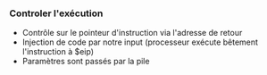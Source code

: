 ### Controler l'exécution

* Contrôle sur le pointeur d'instruction via l'adresse de retour <!-- .element: class="fragment highlight-green" data-fragment-index="1" -->
* Injection de code par notre input (processeur exécute bêtement l'instruction à $eip)<!-- .element: class="fragment highlight-red" data-fragment-index="2" -->
* Paramètres sont passés par la pile <!-- .element: class="fragment highlight-green" data-fragment-index="3" -->
